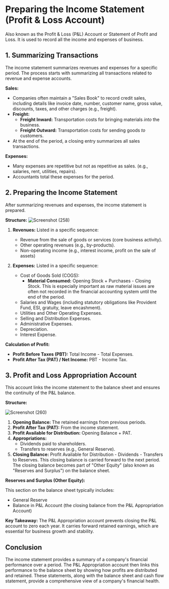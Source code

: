 
# Preparing the Income Statement (Profit & Loss Account)

 Also known as the Profit & Loss (P&L) Account or Statement of Profit and Loss. It is used to record all the income and expenses of business.

## 1. Summarizing Transactions

The income statement summarizes revenues and expenses for a specific period. The process starts with summarizing all transactions related to revenue and expense accounts.

**Sales:**

*   Companies often maintain a "Sales Book" to record credit sales, including details like invoice date, number, customer name, gross value, discounts, taxes, and other charges (e.g., freight).
*   **Freight:**
    *   **Freight Inward:** Transportation costs for bringing materials *into* the business.
    *   **Freight Outward:** Transportation costs for sending goods *to* customers.
*   At the end of the period, a closing entry summarizes all sales transactions.

**Expenses:**

*   Many expenses are repetitive but not as repetitive as sales. (e.g., salaries, rent, utilities, repairs).
*   Accountants total these expenses for the period.

## 2. Preparing the Income Statement

After summarizing revenues and expenses, the income statement is prepared.

**Structure:**
![Screenshot (258)](https://github.com/user-attachments/assets/d544f152-370e-4ab4-88cf-ba4ab43827e1)

1.  **Revenues:** Listed in a specific sequence:
    *   Revenue from the sale of goods or services (core business activity).
    *   Other operating revenues (e.g., by-products).
    *   Non-operating income (e.g., interest income, profit on the sale of assets)
         
2.  **Expenses:** Listed in a specific sequence:
    *   Cost of Goods Sold (COGS):
        *   **Material Consumed:** Opening Stock + Purchases - Closing Stock. This is especially important as raw material issues are often not recorded in the financial accounting system until the end of the period.
    *   Salaries and Wages (including statutory obligations like Provident Fund, ESI, gratuity, leave encashment).
    *   Utilities and Other Operating Expenses. 
    *   Selling and Distribution Expenses.
    *   Administrative Expenses.
    *   Depreciation.
    *   Interest Expense.

**Calculation of Profit:**
*   **Profit Before Taxes (PBT):** Total Income - Total Expenses.
*   **Profit After Tax (PAT) / Net Income:** PBT - Income Tax.

## 3. Profit and Loss Appropriation Account

This account links the income statement to the balance sheet and ensures the continuity of the P&L balance.

**Structure:**

![Screenshot (260)](https://github.com/user-attachments/assets/99520c25-955a-4e32-acb2-cf2fd5f4c8f1)
1.  **Opening Balance:** The retained earnings from previous periods.
2.  **Profit After Tax (PAT):** From the income statement.
3.  **Profit Available for Distribution:** Opening Balance + PAT.
4.  **Appropriations:**
    *   Dividends paid to shareholders.
    *   Transfers to reserves (e.g., General Reserve).
5.  **Closing Balance:** Profit Available for Distribution - Dividends - Transfers to Reserves. This closing balance is carried forward to the next period. The closing balance becomes part of "Other Equity" (also known as "Reserves and Surplus") on the balance sheet.

**Reserves and Surplus (Other Equity):**

This section on the balance sheet typically includes:
*   General Reserve
*   Balance in P&L Account (the closing balance from the P&L Appropriation Account)

**Key Takeaway:** The P&L Appropriation account prevents closing the P&L account to zero each year. It carries forward retained earnings, which are essential for business growth and stability.

## Conclusion

The income statement provides a summary of a company's financial performance over a period. The P&L Appropriation account then links this performance to the balance sheet by showing how profits are distributed and retained. These statements, along with the balance sheet and cash flow statement, provide a comprehensive view of a company's financial health.

